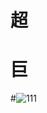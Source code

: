 # 超
# 巨
#![111](https://media.nownews.com/nn_media/thumbnail/2016/03/c2f6e36e6f558732d88718337518b28b-600x309.jpg)
